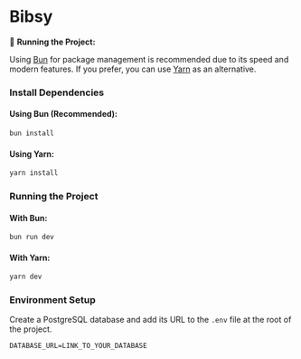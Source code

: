 # Bibsy

🚦 **Running the Project:**

Using [Bun](https://bun.sh/) for package management is recommended due to its speed and modern features. If you prefer, you can use [Yarn](https://yarnpkg.com/) as an alternative.

### Install Dependencies

#### Using Bun (Recommended):
```sh
bun install
```

#### Using Yarn:
```sh
yarn install
```

### Running the Project

#### With Bun:
```sh
bun run dev
```

#### With Yarn:
```sh
yarn dev
```

### Environment Setup
Create a PostgreSQL database and add its URL to the `.env` file at the root of the project.
```env
DATABASE_URL=LINK_TO_YOUR_DATABASE

